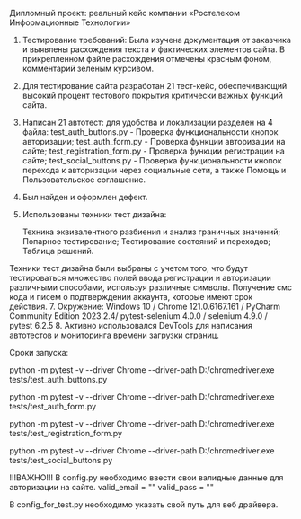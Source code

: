 Дипломный проект: реальный кейс компании «Ростелеком Информационные Технологии»

1. Тестирование требований: Была изучена документация от заказчика и выявлены расхождения  текста и фактических элементов сайта. В прикрепленном файле расхождения отмечены красным фоном, комментарий зеленым курсивом.
2. Для тестирование сайта разработан 21 тест-кейс, обеспечивающий высокий процент тестового покрытия критически важных функций сайта.
3. Написан 21 автотест: для удобства и локализации разделен на 4 файла:
  test_auth_buttons.py - Проверка функциональности кнопок авторизации;
  test_auth_form.py - Проверка функции авторизации на сайте;
  test_registration_form.py - Проверка функции регистрации на сайте;
  test_social_buttons.py - Проверка функциональности кнопок перехода к авторизации через      социальные сети, а также Помощь и Пользовательское соглашение.
4. Был найден и оформлен дефект.
5. Использованы техники тест дизайна:
   
   Техника эквивалентного разбиения и анализ граничных значений;
   Попарное тестирование;
   Тестирование состояний и переходов;
   Таблица решений.
   
Техники тест дизайна были выбраны с учетом того, что будут тестироваться множество полей ввода регистрации и авторизации различными способами, используя различные символы. Получение смс кода и писем о подтверждении аккаунта, которые имеют срок действия.
7. Окружение: Windows 10 / Chrome 121.0.6167.161 / PyCharm Community Edition 2023.2.4/ pytest-selenium 4.0.0 / selenium 4.9.0 / pytest 6.2.5
8. Активно использовался DevTools для написания автотестов и мониторинга времени загрузки страниц.

Сроки запуска:

python -m pytest -v --driver Chrome --driver-path D:/chromedriver.exe tests/test_auth_buttons.py

python -m pytest -v --driver Chrome --driver-path D:/chromedriver.exe tests/test_auth_form.py

python -m pytest -v --driver Chrome --driver-path D:/chromedriver.exe tests/test_registration_form.py

python -m pytest -v --driver Chrome --driver-path D:/chromedriver.exe tests/test_social_buttons.py

!!!ВАЖНО!!!
В config.py необходимо ввести свои валидные данные для авторизации на сайте.
valid_email = ""
valid_pass = ""

В config_for_test.py необходимо указать свой путь для веб драйвера.  
   
